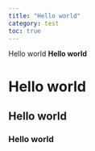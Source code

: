```yaml
---
title: "Hello world"
category: test
toc: true
---
```


Hello world
**Hello world**

# Hello world
## Hello world
### Hello world
